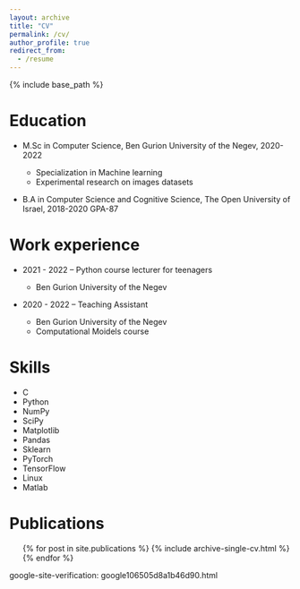 ```yaml
---
layout: archive
title: "CV"
permalink: /cv/
author_profile: true
redirect_from:
  - /resume
---
```


{% include base_path %}

Education
======

* M.Sc in Computer Science, Ben Gurion University of the Negev, 2020-2022
  * Specialization in Machine learning
  * Experimental research on images datasets

* B.A in Computer Science and Cognitive Science, The Open University of Israel, 2018-2020
  GPA-87


Work experience
======


* 2021 - 2022 – Python course lecturer for teenagers 
  * Ben Gurion University of the Negev

* 2020 - 2022 – Teaching Assistant
  * Ben Gurion University of the Negev
  * Computational Moidels course


  
Skills
======
*	C
*	Python
  *	NumPy
  *	SciPy
  *	Matplotlib
  *	Pandas
  *	Sklearn
  *	PyTorch
  *	TensorFlow
* Linux
* Matlab



Publications
======
  <ul>{% for post in site.publications %}
    {% include archive-single-cv.html %}
  {% endfor %}</ul>
  
  
  
  
google-site-verification: google106505d8a1b46d90.html


<!-- A geometric method for improved uncertainty estimation in real-time- Uncertainty in AI 2022
Uncertainty Estimation based on Geometric Separation- submitted 2023 -->

  
<!-- Talks
======
  <ul>{% for post in site.talks %}
    {% include archive-single-talk-cv.html %}
  {% endfor %}</ul> 
  
<!-- Teaching 
======
  <ul>{% for post in site.teaching %}
    {% include archive-single-cv.html %}
  {% endfor %}</ul> 
<!--   
Service and leadership
======
* Currently signed in to 43 different slack teams -->
